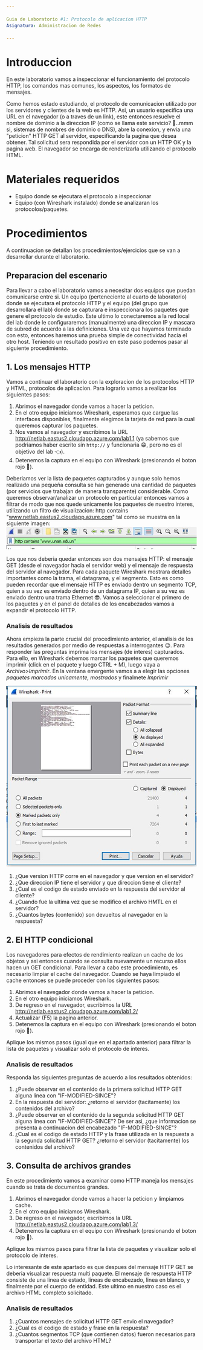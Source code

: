 ```yaml
---

Guia de Laboratorio #1: Protocolo de aplicacion HTTP
Asignatura: Administracion de Redes

---
```


# Introduccion
En este laboratorio vamos a inspeccionar el funcionamiento del protocolo HTTP, los comandos mas comunes, los aspectos, los formatos de mensajes. 

Como hemos estado estudiando, el protocolo de comunicacion utilizado por los servidores y clientes de la web es HTTP. Asi, un usuario especifica una URL en el navegador (o a traves de un link), este entonces resuelve el nombre de dominio a la direccion IP (como se llama este servicio? 🤔..mmm si, sistemas de nombres de dominio o DNS), abre la conexion, y envia una "peticion" HTTP GET al servidor, especificando la pagina que desea obtener. Tal solicitud sera respondida por el servidor con un HTTP OK y la pagina web. El navegador se encarga de renderizarla utilizando el protocolo HTML.

# Materiales requeridos

* Equipo donde se ejecutara el protocolo a inspeccionar
* Equipo (con Wireshark instalado) donde se analizaran los protocolos/paquetes.



# Procedimientos
A continuacion se detallan los procedimientos/ejercicios que se van a desarrollar durante el laboratorio.

## Preparacion del escenario

Para llevar a cabo el laboratorio vamos a necesitar dos equipos que puedan comunicarse entre si. Un equipo (perteneciente al cuarto de laboratorio) donde se ejecutara el protocolo HTTP y el equipo (del grupo que desarrollara el lab) donde se capturara e inspeccionara los paquetes que genere el protocolo de estudio. Este ultimo lo conectaremos a la red local del lab donde le configuraremos (manualmente) una direccion IP y mascara de subred de acuerdo a las definiciones. Una vez que hayamos terminado con esto, entonces haremos una prueba simple de conectividad hacia el otro host. Teniendo un resultado positivo en este paso podemos pasar al siguiente procedimiento.

## 1. Los mensajes HTTP

Vamos a continuar el laboratorio con la exploracion de los protocolos HTTP y HTML, protocolos de aplicacion. Para lograrlo vamos a realizar los siguientes pasos:

1. Abrimos el navegador donde vamos a hacer la peticion.
2. En el otro equipo iniciamos Wireshark, esperamos que cargue las interfaces disponibles, finalmente elegimos la tarjeta de red para la cual queremos capturar los paquetes.
3. Nos vamos al navegador y escribimos la URL http://netlab.eastus2.cloudapp.azure.com/lab1.1 (ya sabemos que podriamos haber escrito sin `http://` y funcionaria 😁, pero no es el objetivo del lab 👈).
4. Detenemos la captura en el equipo con Wireshark (presionando el boton rojo 🛑).

Deberiamos ver la lista de paquetes capturados y aunque solo hemos realizado una pequeña consulta se han generado una cantidad de paquetes (por servicios que trabajan de manera transparente) considerable. Como queremos observar/analizar un protocolo en particular entonces vamos a filtrar de modo que nos quede unicamente los paquetes de nuestro interes, utilizando un filtro de visualizacion: http contains "www.netlab.eastus2.cloudapp.azure.com" tal como se muestra en la siguiente imagen: 
![Imagen del display filter](https://github.com/humberto-castellon/lab-repo/blob/images/Lab1.2.JPG)

Los que nos deberia quedar entonces son dos mensajes HTTP: el mensaje GET (desde el navegador hacia el servidor web) y el mensaje de respuesta del servidor al navegador. Para cada paquete Wireshark mostrara detalles importantes como la trama, el datagrama, y el segmento. Esto es como pueden recordar que el mensaje HTTP es enviado dentro un segmento TCP, quien a su vez es enviado dentro de un datagrama IP, quien a su vez es enviado dentro una trama Ethernet 😎. Vamos a seleccionar el primero de los paquetes y en el panel de detalles de los encabezados vamos a expandir el protocolo HTTP.

### Analisis de resultados

Ahora empieza la parte crucial del procedimiento anterior, el analisis de los resultados generados por medio de respuestas a interrogantes 😉. Para responder las preguntas imprima los mensajes (de interes) capturados. Para ello, en Wireshark debemos marcar los paquetes que queremos imprimir (click en el paquete y luego CTRL + M), luego  vaya a *Archivo>Imprimir*. En la ventana emergente vamos a a elegir las opciones *paquetes marcados unicamente, mostrados* y finalmete *Imprimir*

![Imagen impresion de paquetes](https://github.com/humberto-castellon/lab-repo/blob/images/Lab1.1.JPG)

1. ¿Que version HTTP corre en el navegador y que version en el servidor?
2. ¿Que direccion IP tiene el servidor y que direccion tiene el cliente?
3. ¿Cual es el codigo de estado enviado en la respuesta del servidor al cliente?
4. ¿Cuando fue la ultima vez que se modifico el archivo HMTL en el servidor?
5. ¿Cuantos bytes (contenido) son devueltos al navegador en la respuesta?

## 2. El HTTP condicional

Los navegadores para efectos de rendimiento realizan un cache de los objetos y asi entonces cuando se consulta nuevamente un recurso ellos hacen un GET condicional. Para llevar a cabo este procedimiento, es necesario limpiar el cache del navegador. Cuando se haya limpiado el cache entonces se puede proceder con los siguientes pasos:

1. Abrimos el navegador donde vamos a hacer la peticion.
2. En el otro equipo iniciamos Wireshark.
3. De regreso en el navegador, escribimos la URL http://netlab.eastus2.cloudapp.azure.com/lab1.2/
4. Actualizar (F5) la pagina anterior.
5. Detenemos la captura en el equipo con Wireshark (presionando el boton rojo 🛑).

Aplique los mismos pasos (igual que en el apartado anterior) para filtrar la lista de paquetes y visualizar solo el protocolo de interes.

### Analisis de resultados

Responda las siguientes preguntas de acuerdo a los resultados obtenidos:

1. ¿Puede observar en el contenido de la primera solicitud HTTP GET alguna linea con "IF-MODIFIED-SINCE"?
2. En la respuesta del servidor: ¿retorno el servidor (tacitamente) los contenidos del archivo?
3. ¿Puede observar en el contenido de la segunda solicitud HTTP GET alguna linea con "IF-MODIFIED-SINCE"? De ser asi, ¿que informacion se presenta a continuacion del encabezado "IF-MODIFIED-SINCE"?
4. ¿Cual es el codigo de estado HTTP y la frase utilizada en la respuesta a la segunda solicitud HTTP GET? ¿retorno el servidor (tacitamente) los contenidos del archivo?

## 3. Consulta de archivos grandes
En este procedimiento vamos a examinar como HTTP maneja los mensajes cuando se trata de documentos grandes.

1. Abrimos el navegador donde vamos a hacer la peticion y limpiamos cache.
2. En el otro equipo iniciamos Wireshark.
3. De regreso en el navegador, escribimos la URL http://netlab.eastus2.cloudapp.azure.com/lab1.3/
4. Detenemos la captura en el equipo con Wireshark (presionando el boton rojo 🛑).

Aplique los mismos pasos para filtrar la lista de paquetes y visualizar solo el protocolo de interes.

Lo interesante de este apartado es que despues del mensaje HTTP GET se deberia visualizar respuesta multi paquete. El mensaje de respuesta HTTP consiste de una linea de estado, lineas de encabezado, linea en blanco, y finalmente por el cuerpo de entidad. Este ultimo en nuestro caso es el archivo HTML completo solicitado.

### Analisis de resultados

1. ¿Cuantos mensajes de solicitud HTTP GET envio el navegador? 
2. ¿Cual es el codigo de estado y frase en la respuesta?
3. ¿Cuantos segmentos TCP (que contienen datos) fueron necesarios para transportar el texto del archivo HTML?

